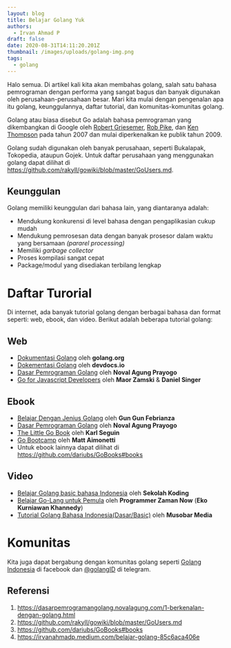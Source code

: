 ```yaml
---
layout: blog
title: Belajar Golang Yuk
authors:
  - Irvan Ahmad P
draft: false
date: 2020-08-31T14:11:20.201Z
thumbnail: /images/uploads/golang-img.png
tags:
  - golang
---
```

Halo semua. Di artikel kali kita akan membahas golang, salah satu bahasa pemrograman dengan performa yang sangat bagus dan banyak digunakan oleh perusahaan-perusahaan besar. Mari kita mulai dengan pengenalan apa itu golang, keunggulannya, daftar tutorial, dan komunitas-komunitas golang.

Golang atau biasa disebut Go adalah bahasa pemrograman yang dikembangkan di Google oleh [Robert Griesemer](https://github.com/griesemer), [Rob Pike](https://en.wikipedia.org/wiki/Rob_Pike), dan [Ken Thompson](https://en.wikipedia.org/wiki/Ken_Thompson) pada tahun 2007 dan mulai diperkenalkan ke publik tahun 2009.

Golang sudah digunakan oleh banyak perusahaan, seperti Bukalapak, Tokopedia, ataupun Gojek. Untuk daftar perusahaan yang menggunakan golang dapat dilihat di <https://github.com/rakyll/gowiki/blob/master/GoUsers.md>.

## Keunggulan

Golang memiliki keunggulan dari bahasa lain, yang diantaranya adalah:

* Mendukung konkurensi di level bahasa dengan pengaplikasian cukup mudah
* Mendukung pemrosesan data dengan banyak prosesor dalam waktu yang bersamaan *(pararel processing)*
* Memiliki *garbage collector*
* Proses kompilasi sangat cepat
* Package/modul yang disediakan terbilang lengkap

# Daftar Turorial

Di internet, ada banyak tutorial golang dengan berbagai bahasa dan format seperti: web, ebook, dan video. Berikut adalah beberapa tutorial golang:

## Web

* [Dokumentasi Golang](https://golang.org/) oleh **golang.org**
* [Dokementasi Golan](https://devdocs.io/go/)g oleh **devdocs.io**
* [Dasar Pemrograman Golang](https://dasarpemrogramangolang.novalagung.com/) oleh **Noval Agung Prayogo**
* [Go for Javascript Developers](http://www.pazams.com/Go-for-Javascript-Developers/) oleh **Maor Zamski** & **Daniel Singer**

## Ebook

* [Belajar Dengan Jenius Golang](https://github.com/gungunfebrianza/Belajar-Dengan-Jenius-Golang) oleh **Gun Gun Febrianza**
* [Dasar Pemrograman Golang](https://github.com/novalagung/dasarpemrogramangolang) oleh **Noval Agung Prayogo**
* [The Little Go Book](https://www.openmymind.net/The-Little-Go-Book/) oleh **Karl Seguin**
* [Go Bootcamp](http://www.golangbootcamp.com/) oleh **Matt Aimonetti**
* Untuk ebook lainnya dapat dilihat di <https://github.com/dariubs/GoBooks#books>

## Video

* [Belajar Golang basic bahasa Indonesia](https://www.youtube.com/watch?v=napjyc6JtlU&list=PLCZlgfAG0GXDztO-BFc9R5afhP26Dhsgm) oleh **Sekolah Koding**
* [Belajar Go-Lang untuk Pemula](https://www.youtube.com/watch?v=R30g_H84chg&list=PL-CtdCApEFH_t5_dtCQZgWJqWF45WRgZw) oleh **Programmer Zaman Now** (**Eko Kurniawan Khannedy**)
* [Tutorial Golang Bahasa Indonesia(Dasar/Basic)](https://www.youtube.com/watch?v=mAZuymsLmN8&list=PLMrwI6jIZn-0RXpnU79gz5uSI9VvpdNUX) oleh **Musobar Media**

# Komunitas

Kita juga dapat bergabung dengan komunitas golang seperti [Golang Indonesia](https://web.facebook.com/groups/GophersID) di facebook dan [@golangID](https://telegram.me/golangID) di telegram.

## Referensi

1. <https://dasarpemrogramangolang.novalagung.com/1-berkenalan-dengan-golang.html>
2. <https://github.com/rakyll/gowiki/blob/master/GoUsers.md>
3. <https://github.com/dariubs/GoBooks#books>
4. <https://irvanahmadp.medium.com/belajar-golang-85c6aca406e>